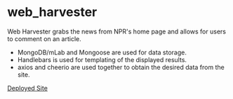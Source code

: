 # web_harvester

Web Harvester grabs the news from NPR's home page and allows for users to comment on an article.

* MongoDB/mLab and Mongoose are used for data storage. 
* Handlebars is used for templating of the displayed results. 
* axios and cheerio are used together to obtain the desired data from the site.


[Deployed Site](https://mysterious-wildwood-81652.herokuapp.com/)